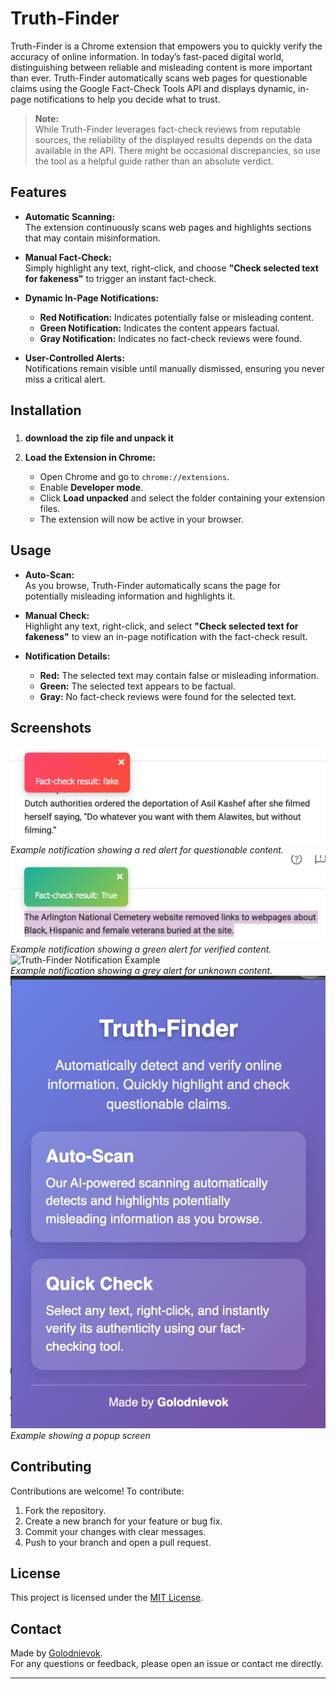 # Truth-Finder

Truth-Finder is a Chrome extension that empowers you to quickly verify the accuracy of online information. In today’s fast-paced digital world, distinguishing between reliable and misleading content is more important than ever. Truth-Finder automatically scans web pages for questionable claims using the Google Fact-Check Tools API and displays dynamic, in-page notifications to help you decide what to trust.

> **Note:**  
> While Truth-Finder leverages fact-check reviews from reputable sources, the reliability of the displayed results depends on the data available in the API. There might be occasional discrepancies, so use the tool as a helpful guide rather than an absolute verdict.


## Features

- **Automatic Scanning:**  
  The extension continuously scans web pages and highlights sections that may contain misinformation.

- **Manual Fact-Check:**  
  Simply highlight any text, right-click, and choose **"Check selected text for fakeness"** to trigger an instant fact-check.

- **Dynamic In-Page Notifications:**  
  - **Red Notification:** Indicates potentially false or misleading content.
  - **Green Notification:** Indicates the content appears factual.
  - **Gray Notification:** Indicates no fact-check reviews were found.
  
- **User-Controlled Alerts:**  
  Notifications remain visible until manually dismissed, ensuring you never miss a critical alert.

## Installation

###
1. **download the zip file and unpack it**

2. **Load the Extension in Chrome:**
   - Open Chrome and go to `chrome://extensions`.
   - Enable **Developer mode**.
   - Click **Load unpacked** and select the folder containing your extension files.
   - The extension will now be active in your browser.

## Usage

- **Auto-Scan:**  
  As you browse, Truth-Finder automatically scans the page for potentially misleading information and highlights it.

- **Manual Check:**  
  Highlight any text, right-click, and select **"Check selected text for fakeness"** to view an in-page notification with the fact-check result.

- **Notification Details:**  
  - **Red:** The selected text may contain false or misleading information.
  - **Green:** The selected text appears to be factual.
  - **Gray:** No fact-check reviews were found for the selected text.

## Screenshots



![Truth-Finder Notification Example](ReadMeImages/screenshotred.png)  
*Example notification showing a red alert for questionable content.*
![Truth-Finder Notification Example](ReadMeImages/screenshotgreen.png)  
*Example notification showing a green alert for verified content.*
![Truth-Finder Notification Example](ReadMeImages/screenshotgrey.png)  
*Example notification showing a grey alert for unknown content.*
![Truth-Finder popup Example](ReadMeImages/screenshotmain.png)  
*Example  showing a popup screen*



## Contributing

Contributions are welcome! To contribute:

1. Fork the repository.
2. Create a new branch for your feature or bug fix.
3. Commit your changes with clear messages.
4. Push to your branch and open a pull request.


## License

This project is licensed under the [MIT License](LICENSE).

## Contact

Made by [Golodnievok](https://t.me/golodnievokOF).  
For any questions or feedback, please open an issue or contact me directly.

---

